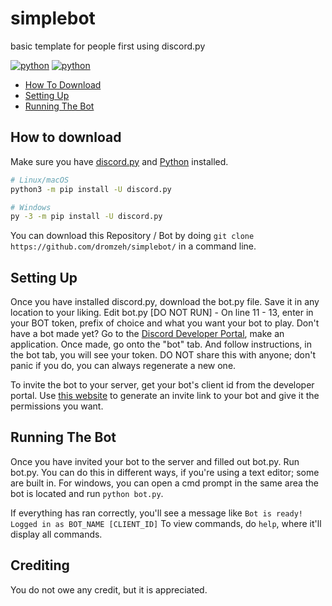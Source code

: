 # simplebot
basic template for people first using discord.py

[![python](https://img.shields.io/badge/python-3.8+-blue.svg)](https://www.python.org/) [![python](https://img.shields.io/badge/discord.py-latest-ff69b4.svg)](https://github.com/Rapptz/discord.py)

* [How To Download](#how-to-download)
* [Setting Up](#setting-up)
* [Running The Bot](#running-the-bot)

## How to download
Make sure you have [discord.py](https://github.com/Rapptz/discord.py) and [Python](https://www.python.org/) installed.

```sh
# Linux/macOS
python3 -m pip install -U discord.py

# Windows
py -3 -m pip install -U discord.py
```
You can download this Repository / Bot by doing
`
git clone https://github.com/dromzeh/simplebot/
` in a command line.

## Setting Up

Once you have installed discord.py, download the bot.py file. Save it in any location to your liking.
Edit bot.py [DO NOT RUN] - On line 11 - 13, enter in your BOT token, prefix of choice and what you want your bot to play.
Don't have a bot made yet? Go to the [Discord Developer Portal](https://discord.com/developers/applications), make an application. Once made, go onto the "bot" tab. And follow instructions, in the bot tab, you will see your token. DO NOT share this with anyone; don't panic if you do, you can always regenerate a new one.

To invite the bot to your server, get your bot's client id from the developer portal. Use [this website](https://discordapi.com/permissions.html) to generate an invite link to your bot and give it the permissions you want.

## Running The Bot
Once you have invited your bot to the server and filled out bot.py. Run bot.py.
You can do this in different ways, if you're using a text editor; some are built in. 
For windows, you can open a cmd prompt in the same area the bot is located and run
`python bot.py`.

If everything has ran correctly, you'll see a message like `Bot is ready! Logged in as BOT_NAME [CLIENT_ID]`
To view commands, do `help`, where it'll display all commands.

## Crediting
You do not owe any credit, but it is appreciated.
